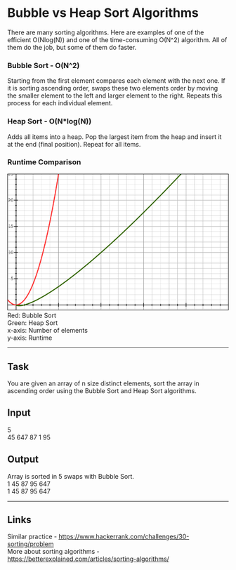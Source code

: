 # Bubble vs Heap Sort Algorithms
There are many sorting algorithms. Here are examples of one of the efficient O(Nlog(N)) and one of the time-consuming O(N^2) algorithm. All of them do the job, but some of them do faster.
### Bubble Sort - O(N^2)
Starting from the first element compares each element with the next one. If it is sorting ascending order, swaps these two elements order by moving the smaller element to the left and larger element to the right. Repeats this process for each individual element.  
### Heap Sort - O(N*log(N))
Adds all items into a heap. Pop the largest item from the heap and insert it at the end (final position). Repeat for all items.
### Runtime Comparison
![something](sortAlgoritmRuntimeComparison.png)
Red: Bubble Sort  
Green: Heap Sort  
x-axis: Number of elements  
y-axis: Runtime

---

## Task
You are given an array of n size distinct elements, sort the array in ascending order using the Bubble Sort and Heap Sort algorithms.

## Input
5  
45 647 87 1 95  

## Output
Array is sorted in 5 swaps with Bubble Sort.  
1 45 87 95 647  
1 45 87 95 647  

---

## Links
Similar practice -  https://www.hackerrank.com/challenges/30-sorting/problem  
More about sorting algorithms - https://betterexplained.com/articles/sorting-algorithms/
